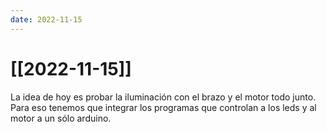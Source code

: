 ```yaml
---
date: 2022-11-15
---
```

# [[2022-11-15]]

La idea de hoy es probar la iluminación con el brazo y el motor todo junto. Para eso tenemos que integrar los programas que controlan a los leds y al motor a un sólo arduino.


